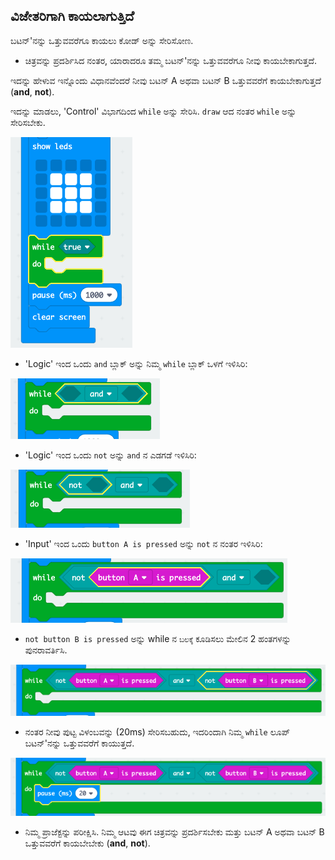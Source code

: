 ## ವಿಜೇತರಿಗಾಗಿ ಕಾಯಲಾಗುತ್ತಿದೆ

ಬಟನ್'ನನ್ನು ಒತ್ತುವವರೆಗೂ ಕಾಯಲು ಕೋಡ್ ಅನ್ನು ಸೇರಿಸೋಣ.

+ ಚಿತ್ರವನ್ನು ಪ್ರದರ್ಶಿಸಿದ ನಂತರ, ಯಾರಾದರೂ ತಮ್ಮ ಬಟನ್'ನನ್ನು ಒತ್ತುವವರೆಗೂ ನೀವು ಕಾಯಬೇಕಾಗುತ್ತದೆ.

ಇದನ್ನು ಹೇಳುವ ಇನ್ನೊಂದು ವಿಧಾನವೆಂದರೆ ನೀವು ಬಟನ್ A ಅಥವಾ ಬಟನ್ B ಒತ್ತುವವರೆಗೆ ಕಾಯಬೇಕಾಗುತ್ತದೆ (**and**, **not**).

ಇದನ್ನು ಮಾಡಲು, 'Control' ವಿಭಾಗದಿಂದ `while` ಅನ್ನು ಸೇರಿಸಿ. `draw` ಆದ ನಂತರ `while` ಅನ್ನು ಸೇರಿಸಬೇಕು.

![ಸ್ಕ್ರೀನ್‍ಶಾಟ್](images/reaction-while.png)

+ 'Logic' ಇಂದ ಒಂದು `and` ಬ್ಲಾಕ್ ಅನ್ನು ನಿಮ್ಮ `while` ಬ್ಲಾಕ್ ಒಳಗೆ ಇಳಿಸಿರಿ:

![ಸ್ಕ್ರೀನ್‍ಶಾಟ್](images/reaction-and.png)

+ 'Logic' ಇಂದ ಒಂದು `not` ಅನ್ನು `and` ನ ಎಡಗಡೆ ಇಳಿಸಿರಿ:

![ಸ್ಕ್ರೀನ್‍ಶಾಟ್](images/reaction-not.png)

+ 'Input' ಇಂದ ಒಂದು `button A is pressed` ಅನ್ನು `not` ನ ನಂತರ ಇಳಿಸಿರಿ:

![ಸ್ಕ್ರೀನ್‍ಶಾಟ್](images/reaction-button-a.png)

+ `not button B is pressed` ಅನ್ನು while ನ `ಬಲಕ್ಕೆ` ಕೂಡಿಸಲು ಮೇಲಿನ 2 ಹಂತಗಳನ್ನು ಪುನರಾವರ್ತಿಸಿ.

![ಸ್ಕ್ರೀನ್‍ಶಾಟ್](images/reaction-button-b.png)

+ ನಂತರ ನೀವು ಪುಟ್ಟ ವಿಳಂಬವನ್ನು (20ms) ಸೇರಿಸಬಹುದು, ಇದರಿಂದಾಗಿ ನಿಮ್ಮ `while` ಲೂಪ್ ಬಟನ್'ನನ್ನು ಒತ್ತುವವರೆಗೆ ಕಾಯುತ್ತದೆ.

![ಸ್ಕ್ರೀನ್‍ಶಾಟ್](images/reaction-delay.png)

+ ನಿಮ್ಮ ಪ್ರಾಜೆಕ್ಟನ್ನು ಪರೀಕ್ಷಿಸಿ. ನಿಮ್ಮ ಆಟವು ಈಗ ಚಿತ್ರವನ್ನು ಪ್ರದರ್ಶಿಸಬೇಕು ಮತ್ತು ಬಟನ್ A ಅಥವಾ ಬಟನ್ B ಒತ್ತುವವರೆಗೆ ಕಾಯಬೇಬೇಕು (**and**, **not**).
